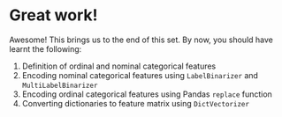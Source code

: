 # Great work!

Awesome! This brings us to the end of this set. By now, you should have learnt the following:

1. Definition of ordinal and nominal categorical features
2. Encoding nominal categorical features using `LabelBinarizer` and `MultiLabelBinarizer`
3. Encoding ordinal categorical features using Pandas `replace` function
4. Converting dictionaries to feature matrix using `DictVectorizer`
